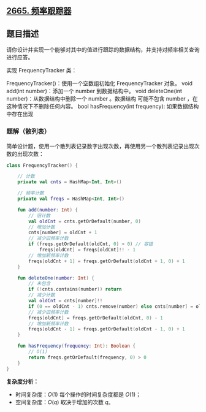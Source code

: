 ## [2665. 频率跟踪器](https://leetcode.cn/problems/frequency-tracker/)

## 题目描述

请你设计并实现一个能够对其中的值进行跟踪的数据结构，并支持对频率相关查询进行应答。

实现 FrequencyTracker 类：

FrequencyTracker()：使用一个空数组初始化 FrequencyTracker 对象。
void add(int number)：添加一个 number 到数据结构中。
void deleteOne(int number)：从数据结构中删除一个 number 。数据结构 可能不包含 number ，在这种情况下不删除任何内容。
bool hasFrequency(int frequency): 如果数据结构中存在出现

### 题解（散列表）

简单设计题，使用一个散列表记录数字出现次数，再使用另一个散列表记录出现次数的出现次数：

```kotlin
class FrequencyTracker() {

    // 计数
    private val cnts = HashMap<Int, Int>()

    // 频率计数
    private val freqs = HashMap<Int, Int>()

    fun add(number: Int) {
        // 旧计数
        val oldCnt = cnts.getOrDefault(number, 0)
        // 增加计数
        cnts[number] = oldCnt + 1
        // 减少旧频率计数
        if (freqs.getOrDefault(oldCnt, 0) > 0) // 容错
            freqs[oldCnt] = freqs[oldCnt]!! - 1
        // 增加新频率计数
        freqs[oldCnt + 1] = freqs.getOrDefault(oldCnt + 1, 0) + 1
    }

    fun deleteOne(number: Int) {
        // 未包含
        if (!cnts.contains(number)) return
        // 减少计数
        val oldCnt = cnts[number]!!
        if (0 == oldCnt - 1) cnts.remove(number) else cnts[number] = oldCnt - 1
        // 减少旧频率计数
        freqs[oldCnt] = freqs.getOrDefault(oldCnt, 0) - 1
        // 增加新频率计数
        freqs[oldCnt - 1] = freqs.getOrDefault(oldCnt - 1, 0) + 1
    }

    fun hasFrequency(frequency: Int): Boolean {
        // O(1) 
        return freqs.getOrDefault(frequency, 0) > 0
    }
}
```

**复杂度分析：**

- 时间复杂度：$O(1)$ 每个操作的时间复杂度都是 $O(1)$；
- 空间复杂度：$O(q)$ 取决于增加的次数 $q$。
